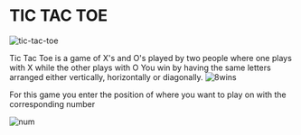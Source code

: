 # TIC TAC TOE

![tic-tac-toe](https://user-images.githubusercontent.com/105570502/185266493-04fdb80c-2474-4b60-a9d8-4e5183d2fb16.png)

Tic Tac Toe is a game of X's and O's played by two people where one plays with X while the other plays with O
        You win by having the same letters arranged either vertically, horizontally or diagonally.
       ![8wins](https://user-images.githubusercontent.com/105570502/185268189-ba548584-9799-4193-ad46-783312d031e8.png)

        
For this game you enter the position of where you want to play on with the corresponding number 

![num](https://user-images.githubusercontent.com/105570502/185267382-813138f3-26c7-44ce-b4f2-2e57767af801.png)

